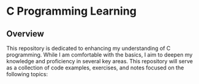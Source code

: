 # C Programming Learning

## Overview
This repository is dedicated to enhancing my understanding of C programming. While I am comfortable with the basics, I aim to deepen my knowledge and proficiency in several key areas.
This repository will serve as a collection of code examples, exercises, and notes focused on the following topics:
